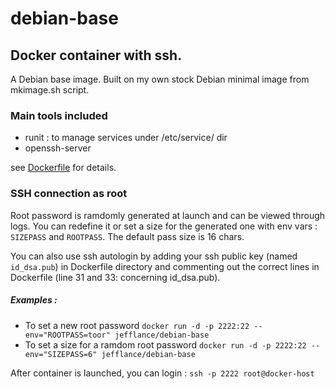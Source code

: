 # debian-base

## Docker container with ssh.

A Debian base image. Built on my own stock Debian minimal image from mkimage.sh script.


### Main tools included
- runit : to manage services under /etc/service/ dir
- openssh-server

see [Dockerfile](https://github.com/jefflance/debian-base/blob/master/Dockerfile) for details.


### SSH connection as root
Root password is ramdomly generated at launch and can be viewed through logs.
You can redefine it or set a size for the generated one with env vars : `SIZEPASS` and `ROOTPASS`.
The default pass size is 16 chars.

You can also use ssh autologin by adding your ssh public key (named `id_dsa.pub`) in Dockerfile directory and commenting out the correct lines in Dockerfile (line 31 and 33: concerning id_dsa.pub).

##### Examples :
- To set a new root password
`docker run -d -p 2222:22 --env="ROOTPASS=toor" jefflance/debian-base`
- To set a size for a ramdom root password
`docker run -d -p 2222:22 --env="SIZEPASS=6" jefflance/debian-base`

After container is launched, you can login :
`ssh -p 2222 root@docker-host`
